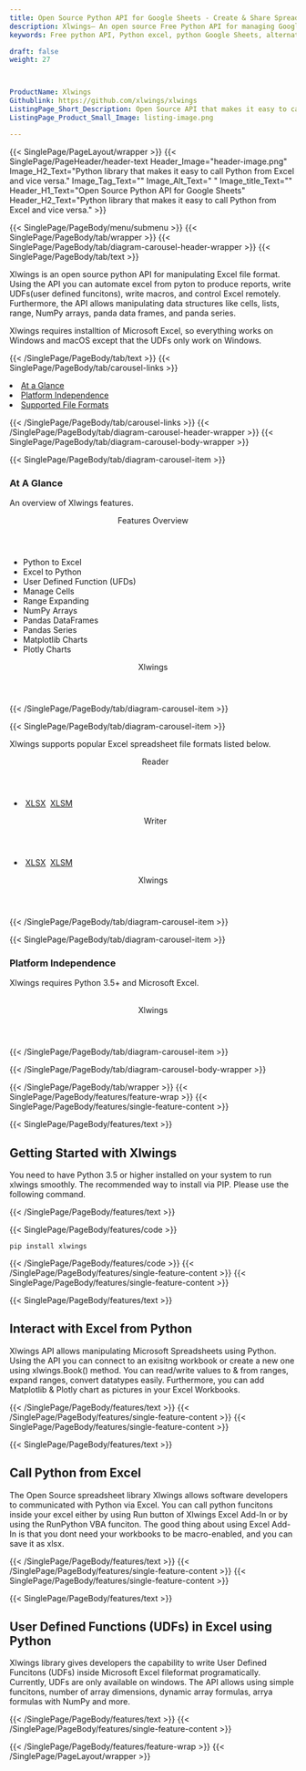 ```yaml
---
title: Open Source Python API for Google Sheets - Create & Share Spreadsheet
description: Xlwings– An open source Free Python API for managing Google Sheets. Developers can create, modify, share and parse Excel XML Spreadsheets via Python library.
keywords: Free python API, Python excel, python Google Sheets, alternative to MS Excel, python XML library, python Share Excel XML file, python Excel API, python Spreadsheets API, Read XML file, parse Excel XML Spreadsheets, merging Excel XML spreadsheets, read excel XML files,  generate Excel files

draft: false
weight: 27



ProductName: Xlwings
Githublink: https://github.com/xlwings/xlwings
ListingPage_Short_Description: Open Source API that makes it easy to call Python from Excel and vice versa.
ListingPage_Product_Small_Image: listing-image.png 

---
```


{{< SinglePage/PageLayout/wrapper >}}
{{< SinglePage/PageHeader/header-text
Header_Image="header-image.png"
Image_H2_Text="Python library that makes it easy to call Python from Excel and vice versa."
Image_Tag_Text=""
Image_Alt_Text=" "
Image_title_Text=""
Header_H1_Text="Open Source Python API for Google Sheets"
Header_H2_Text="Python library that makes it easy to call Python from Excel and vice versa." >}}

{{< SinglePage/PageBody/menu/submenu >}}
{{< SinglePage/PageBody/tab/wrapper >}}
{{< SinglePage/PageBody/tab/diagram-carousel-header-wrapper >}}
{{< SinglePage/PageBody/tab/text >}}



<p>Xlwings is an open source python API for manipulating Excel file format. Using the API you can automate excel from pyton to produce reports, write UDFs(user defined funcitons), write macros, and control Excel remotely. Furthermore, the API allows manipulating data structures like cells, lists, range, NumPy arrays, panda data frames, and panda series.  </p>
<p>Xlwings requires installtion of Microsoft Excel, so everything works on Windows and macOS except that the UDFs only work on Windows.</p>

{{< /SinglePage/PageBody/tab/text >}}
{{< SinglePage/PageBody/tab/carousel-links >}}

<li data-target="#diagramcarousel" data-slide-to="0"><a href="#">At a Glance</a></li>
<li data-target="#diagramcarousel" data-slide-to="2"><a href="#">Platform Independence</a></li>
<li data-target="#diagramcarousel" data-slide-to="1"><a class="activetab" href="#">Supported File Formats</a></li>


{{< /SinglePage/PageBody/tab/carousel-links >}}
{{< /SinglePage/PageBody/tab/diagram-carousel-header-wrapper >}}
{{< SinglePage/PageBody/tab/diagram-carousel-body-wrapper >}}

{{< SinglePage/PageBody/tab/diagram-carousel-item >}}
<h3>At A Glance</h3>
<p>An overview of Xlwings features.</p>
<div class="diagram1 d1-poi">
<div class="d1-row">
<div class="d1-col d1-left"><header>Features Overview</header>
<ul>
<li>Python to Excel</li>
<li>Excel to Python</li>
<li>User Defined Function (UFDs)</li>
<li>Manage Cells</li>
<li>Range Expanding</li>
<li>NumPy Arrays</li>
<li>Pandas DataFrames</li>
<li>Pandas Series</li>
<li>Matplotlib Charts</li>
<li>Plotly Charts</li>
</ul>
</div>
</div>
<div class="d1-logo" style="border: none;"><header>Xlwings</header><footer><small></small></footer></div>
<!--/logo--></div>
<!--/diagram1-->
{{< /SinglePage/PageBody/tab/diagram-carousel-item >}}

{{< SinglePage/PageBody/tab/diagram-carousel-item >}}
<p>Xlwings supports popular Excel spreadsheet file formats listed below.</p>
<div class="diagram1 d2  d1-poi">
<div class="d1-row">
<div class="d1-col d1-left"><header><i class="fa fa-arrows-v "> </i> Reader</header>
<ul>
<li> <a href="https://wiki.fileformat.com/spreadsheet/xlsx/">XLSX</a>  <a href="https://wiki.fileformat.com/spreadsheet/xlsm/">XLSM</a> </li>
</ul>
</div>
<!--/left-->
<div class="d1-col d1-right"><header><i class="fa  fa-long-arrow-down"> </i> Writer</header>
<ul>
<li> <a href="https://wiki.fileformat.com/spreadsheet/xlsx/">XLSX</a>  <a href="https://wiki.fileformat.com/spreadsheet/xlsx/">XLSM</a> </li>
</ul>
</div>
<!--/right--></div>
<!--/row-->
<div class="d1-logo" style="border: none;"><header>Xlwings</header><footer><small></small></footer></div>
<!--/logo--></div>
<!--/diagram2-->
{{< /SinglePage/PageBody/tab/diagram-carousel-item >}}

{{< SinglePage/PageBody/tab/diagram-carousel-item >}}
<h3>Platform Independence</h3>
<p>Xlwings requires Python 3.5+ and Microsoft Excel.</p>
<div class="diagram1 d1-poi">
<div class="d1-row"><!--/left-->
<div class="d1-col d1-right"> </div>
<!--/right--></div>
<!--/row-->
<div class="d1-logo" style="border: none;"><header>Xlwings</header><footer><small></small></footer></div>
<!--/logo--></div>
<!--/diagram2 -->
{{< /SinglePage/PageBody/tab/diagram-carousel-item >}}

{{< /SinglePage/PageBody/tab/diagram-carousel-body-wrapper >}}

{{< /SinglePage/PageBody/tab/wrapper >}}
{{< SinglePage/PageBody/features/feature-wrap >}}
{{< SinglePage/PageBody/features/single-feature-content >}}

{{< SinglePage/PageBody/features/text >}}
<h2 class="h2title">Getting Started with Xlwings</h2>
<p>You need to have Python 3.5 or higher installed on your system to run xlwings smoothly. The recommended way to install via PIP. Please use the following command.</p>
{{< /SinglePage/PageBody/features/text >}}

{{< SinglePage/PageBody/features/code >}}
<pre><code class="html">pip install xlwings</code></pre>


{{< /SinglePage/PageBody/features/code >}}
{{< /SinglePage/PageBody/features/single-feature-content >}}
{{< SinglePage/PageBody/features/single-feature-content >}}

{{< SinglePage/PageBody/features/text >}}
<h2 class="h2title">Interact with Excel from Python</h2>
<p>Xlwings API allows manipulating Microsoft Spreadsheets using Python. Using the API you can connect to an exisitng workbook or create a new one using xlwings.Book() method. You can read/write values to & from ranges, expand ranges, convert datatypes easily. Furthermore, you can add Matplotlib & Plotly chart as pictures in your Excel Workbooks.</p>

{{< /SinglePage/PageBody/features/text >}}
{{< /SinglePage/PageBody/features/single-feature-content >}}
{{< SinglePage/PageBody/features/single-feature-content >}}

{{< SinglePage/PageBody/features/text >}}
<h2 class="h2title">Call Python from Excel</h2>
<p>The Open Source spreadsheet library Xlwings allows software developers to communicated with Python via Excel. You can call python funcitons inside your excel either by using Run button of Xlwings Excel Add-In or by using the RunPython VBA funciton. The good thing about using Excel Add-In is that you dont need your workbooks to be macro-enabled, and you can save it as xlsx.</p>

{{< /SinglePage/PageBody/features/text >}}
{{< /SinglePage/PageBody/features/single-feature-content >}}
{{< SinglePage/PageBody/features/single-feature-content >}}

{{< SinglePage/PageBody/features/text >}}
<h2 class="h2title">User Defined Functions (UDFs) in Excel using Python</h2>
<p>Xlwings library gives developers the capability to write User Defined Funcitons (UDFs) inside Microsoft Excel fileformat programatically. Currently, UDFs are only available on windows. The API allows using simple funcitons, number of array dimensions, dynamic array formulas, arrya formulas with NumPy and more.</p>

{{< /SinglePage/PageBody/features/text >}}
{{< /SinglePage/PageBody/features/single-feature-content >}}

{{< /SinglePage/PageBody/features/feature-wrap >}}
{{< /SinglePage/PageLayout/wrapper >}}